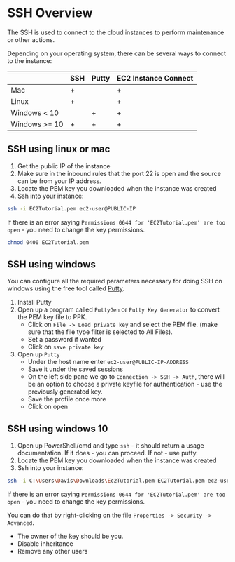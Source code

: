 # SSH Overview

The SSH is used to connect to the cloud instances to perform maintenance or other actions.

Depending on your operating system, there can be several ways to connect to the instance:

|               | SSH | Putty | EC2 Instance Connect |
|---------------|-----|-------|----------------------|
| Mac           | +   |       | +                    |
| Linux         | +   |       | +                    |
| Windows < 10  |     | +     | +                    |
| Windows >= 10 | +   | +     | +                    |

## SSH using linux or mac

1. Get the public IP of the instance
2. Make sure in the inbound rules that the port 22 is open and the source can be from your IP address.
3. Locate the PEM key you downloaded when the instance was created
4. Ssh into your instance:

```bash
ssh -i EC2Tutorial.pem ec2-user@PUBLIC-IP
```

If there is an error saying `Permissions 0644 for 'EC2Tutorial.pem' are too open` - you need to change the key permissions.

```bash
chmod 0400 EC2Tutorial.pem
```

## SSH using windows

You can configure all the required parameters necessary for doing SSH on windows using the free tool called [Putty](https://www.chiark.greenend.org.uk/~sgtatham/putty/).

1. Install Putty
2. Open up a program called `PuttyGen` or `Putty Key Generator` to convert the PEM key file to PPK.
    - Click on `File -> Load private key` and select the PEM file. (make sure that the file type filter is selected to All Files).
    - Set a password if wanted
    - Click on `save private key`
3. Open up `Putty`
    - Under the host name enter `ec2-user@PUBLIC-IP-ADDRESS`
    - Save it under the saved sessions
    - On the left side pane we go to `Connection -> SSH -> Auth`, there will be an option to choose a private keyfile for authentication - use the previously generated key.
    - Save the profile once more
    - Click on open

## SSH using windows 10

1. Open up PowerShell/cmd and type `ssh` - it should return a usage documentation. If it does - you can proceed. If not - use putty.
2. Locate the PEM key you downloaded when the instance was created
4. Ssh into your instance:

```bash
ssh -i C:\Users\Davis\Downloads\Ec2Tutorial.pem EC2Tutorial.pem ec2-user@PUBLIC-IP
```

If there is an error saying `Permissions 0644 for 'EC2Tutorial.pem' are too open` - you need to change the key permissions.

You can do that by right-clicking on the file `Properties -> Security -> Advanced`.
- The owner of the key should be you.
- Disable inheritance
- Remove any other users